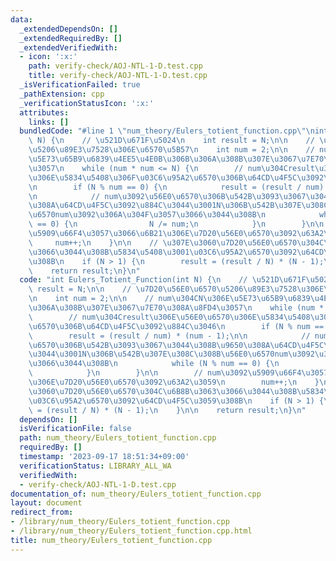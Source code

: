 ```yaml
---
data:
  _extendedDependsOn: []
  _extendedRequiredBy: []
  _extendedVerifiedWith:
  - icon: ':x:'
    path: verify-check/AOJ-NTL-1-D.test.cpp
    title: verify-check/AOJ-NTL-1-D.test.cpp
  _isVerificationFailed: true
  _pathExtension: cpp
  _verificationStatusIcon: ':x:'
  attributes:
    links: []
  bundledCode: "#line 1 \"num_theory/Eulers_totient_function.cpp\"\nint Eulers_Totient_Function(int\
    \ N) {\n    // \u521D\u671F\u5024\n    int result = N;\n\n    // \u7D20\u56E0\u6570\
    \u5206\u89E3\u7528\u306E\u6570\u5B57\n    int num = 2;\n\n    // num\u304CN\u306E\
    \u5E73\u65B9\u6839\u4EE5\u4E0B\u306B\u306A\u308B\u307E\u3067\u7E70\u308A\u8FD4\
    \u3057\n    while (num * num <= N) {\n        // num\u304Cresult\u306E\u56E0\u6570\
    \u306E\u5834\u5408\u306F\u03C6\u95A2\u6570\u306B\u64CD\u4F5C\u3092\u884C\u3046\
    \n        if (N % num == 0) {\n            result = (result / num) * (num - 1);\n\
    \n            // num\u3092\u56E0\u6570\u306B\u542B\u3093\u3067\u3044\u308B\u9650\
    \u308A\u64CD\u4F5C\u3092\u884C\u3044\u3001N\u306B\u542B\u307E\u308C\u308B\u56E0\
    \u6570num\u3092\u306A\u304F\u3057\u3066\u3044\u308B\n            while (N % num\
    \ == 0) {\n                N /= num;\n            }\n        }\n\n        // num\u3092\
    \u5909\u66F4\u3057\u3066\u6B21\u306E\u7D20\u56E0\u6570\u3092\u63A2\u3059\n   \
    \     num++;\n    }\n\n    // \u307E\u3060\u7D20\u56E0\u6570\u304C\u6B8B\u3063\
    \u3066\u3044\u308B\u5834\u5408\u3001\u03C6\u95A2\u6570\u3092\u64CD\u4F5C\u3059\
    \u308B\n    if (N > 1) {\n        result = (result / N) * (N - 1);\n    }\n\n\
    \    return result;\n}\n"
  code: "int Eulers_Totient_Function(int N) {\n    // \u521D\u671F\u5024\n    int\
    \ result = N;\n\n    // \u7D20\u56E0\u6570\u5206\u89E3\u7528\u306E\u6570\u5B57\
    \n    int num = 2;\n\n    // num\u304CN\u306E\u5E73\u65B9\u6839\u4EE5\u4E0B\u306B\
    \u306A\u308B\u307E\u3067\u7E70\u308A\u8FD4\u3057\n    while (num * num <= N) {\n\
    \        // num\u304Cresult\u306E\u56E0\u6570\u306E\u5834\u5408\u306F\u03C6\u95A2\
    \u6570\u306B\u64CD\u4F5C\u3092\u884C\u3046\n        if (N % num == 0) {\n    \
    \        result = (result / num) * (num - 1);\n\n            // num\u3092\u56E0\
    \u6570\u306B\u542B\u3093\u3067\u3044\u308B\u9650\u308A\u64CD\u4F5C\u3092\u884C\
    \u3044\u3001N\u306B\u542B\u307E\u308C\u308B\u56E0\u6570num\u3092\u306A\u304F\u3057\
    \u3066\u3044\u308B\n            while (N % num == 0) {\n                N /= num;\n\
    \            }\n        }\n\n        // num\u3092\u5909\u66F4\u3057\u3066\u6B21\
    \u306E\u7D20\u56E0\u6570\u3092\u63A2\u3059\n        num++;\n    }\n\n    // \u307E\
    \u3060\u7D20\u56E0\u6570\u304C\u6B8B\u3063\u3066\u3044\u308B\u5834\u5408\u3001\
    \u03C6\u95A2\u6570\u3092\u64CD\u4F5C\u3059\u308B\n    if (N > 1) {\n        result\
    \ = (result / N) * (N - 1);\n    }\n\n    return result;\n}\n"
  dependsOn: []
  isVerificationFile: false
  path: num_theory/Eulers_totient_function.cpp
  requiredBy: []
  timestamp: '2023-09-17 18:51:34+09:00'
  verificationStatus: LIBRARY_ALL_WA
  verifiedWith:
  - verify-check/AOJ-NTL-1-D.test.cpp
documentation_of: num_theory/Eulers_totient_function.cpp
layout: document
redirect_from:
- /library/num_theory/Eulers_totient_function.cpp
- /library/num_theory/Eulers_totient_function.cpp.html
title: num_theory/Eulers_totient_function.cpp
---
```

